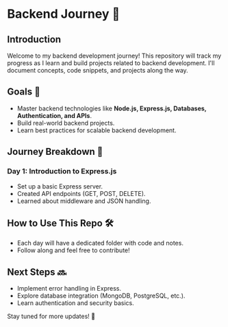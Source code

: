 # Backend Journey 🚀

## Introduction
Welcome to my backend development journey! This repository will track my progress as I learn and build projects related to backend development. I'll document concepts, code snippets, and projects along the way.

## Goals 🎯
- Master backend technologies like **Node.js, Express.js, Databases, Authentication, and APIs**.
- Build real-world backend projects.
- Learn best practices for scalable backend development.

## Journey Breakdown 📅
### Day 1: Introduction to Express.js
- Set up a basic Express server.
- Created API endpoints (GET, POST, DELETE).
- Learned about middleware and JSON handling.

## How to Use This Repo 🛠
- Each day will have a dedicated folder with code and notes.
- Follow along and feel free to contribute!

## Next Steps 🔜
- Implement error handling in Express.
- Explore database integration (MongoDB, PostgreSQL, etc.).
- Learn authentication and security basics.

Stay tuned for more updates! 🚀

